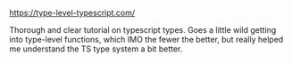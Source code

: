 https://type-level-typescript.com/

Thorough and clear tutorial on typescript types. Goes a little wild getting into type-level functions, which IMO the fewer the better, but really helped me understand the TS type system a bit better.